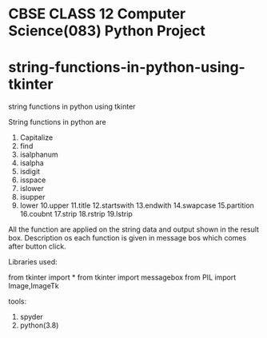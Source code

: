 # CBSE CLASS 12 Computer Science(083) Python Project
# string-functions-in-python-using-tkinter
string functions in python using tkinter

String functions in python are
1. Capitalize
2. find
3. isalphanum
4. isalpha
5. isdigit
6. isspace
7. islower
8. isupper
9. lower
10.upper
11.title
12.startswith
13.endwith
14.swapcase
15.partition
16.coubnt
17.strip
18.rstrip
19.lstrip

All the function are applied on the string data and output shown in the result box.
Description os each function is given in message bos which comes after button click.

Libraries used:

from tkinter import *
from tkinter import messagebox
from PIL import Image,ImageTk

tools:
1. spyder
2. python(3.8)
